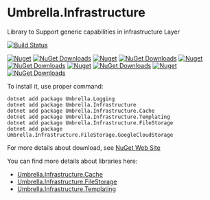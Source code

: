 # Umbrella.Infrastructure
Library to Support generic capabilities in infrastructure Layer

[![Build Status](https://garaproject.visualstudio.com/UmbrellaFramework/_apis/build/status%2FUmbrella.Infrastructure?repoName=fgaravaglia%2FUmbrella.Infrastructure&branchName=main)](https://garaproject.visualstudio.com/UmbrellaFramework/_build/latest?definitionId=89&repoName=fgaravaglia%2FUmbrella.Infrastructure&branchName=main)


[![Nuget](https://img.shields.io/nuget/v/Umbrella.Infrastructure.svg)](https://www.nuget.org/packages/Umbrella.Infrastructure/)
[![NuGet Downloads](https://img.shields.io/nuget/dt/Umbrella.Infrastructure.svg)](https://www.nuget.org/packages/Umbrella.Infrastructure/)
[![Nuget](https://img.shields.io/nuget/v/Umbrella.Infrastructure.Cache.svg?style=plastic)](https://www.nuget.org/packages/Umbrella.Infrastructure.Cache/)
[![NuGet Downloads](https://img.shields.io/nuget/dt/Umbrella.Infrastructure.Cache.svg)](https://www.nuget.org/packages/Umbrella.Infrastructure.Cache/)
[![Nuget](https://img.shields.io/nuget/v/Umbrella.Infrastructure.FileStorage.svg?style=plastic)](https://www.nuget.org/packages/Umbrella.Infrastructure.FileStorage/)
[![NuGet Downloads](https://img.shields.io/nuget/dt/Umbrella.Infrastructure.FileStorage.svg)](https://www.nuget.org/packages/Umbrella.Infrastructure.FileStorage/)
[![Nuget](https://img.shields.io/nuget/v/Umbrella.Infrastructure.FileStorage.GoogleCloudStorage.svg?style=plastic)](https://www.nuget.org/packages/Umbrella.Infrastructure.FileStorage.GoogleCloudStorage/)
[![NuGet Downloads](https://img.shields.io/nuget/dt/Umbrella.Infrastructure.FileStorage.GoogleCloudStorage.svg)](https://www.nuget.org/packages/Umbrella.Infrastructure.FileStorage.GoogleCloudStorage/)
[![Nuget](https://img.shields.io/nuget/v/Umbrella.Infrastructure.Templating.svg?style=plastic)](https://www.nuget.org/packages/Umbrella.Infrastructure.Templating/)
[![NuGet Downloads](https://img.shields.io/nuget/dt/Umbrella.Infrastructure.Templating.svg)](https://www.nuget.org/packages/Umbrella.Infrastructure.Templating/)

To install it, use proper command:

``` 
dotnet add package Umbrella.Logging
dotnet add package Umbrella.Infrastructure 
dotnet add package Umbrella.Infrastructure.Cache 
dotnet add package Umbrella.Infrastructure.Templating
dotnet add package Umbrella.Infrastructure.FileStorage
dotnet add package Umbrella.Infrastructure.FileStorage.GoogleCloudStorage

```

For more details about download, see [NuGet Web Site](https://www.nuget.org/packages/Umbrella.Infrastructure/)

You can find more details about libraries here:

- [Umbrella.Infrastructure.Cache](/src/README.Cache.md)
- [Umbrella.Infrastructure.FileStorage](/src/README.FileStorage.md)
- [Umbrella.Infrastructure.Templating](/src/README.Templating.md)

